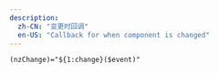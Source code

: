 ```yaml
---
description:
  zh-CN: "变更时回调"
  en-US: "Callback for when component is changed"
---
```


```html
(nzChange)="${1:change}($event)"
```
